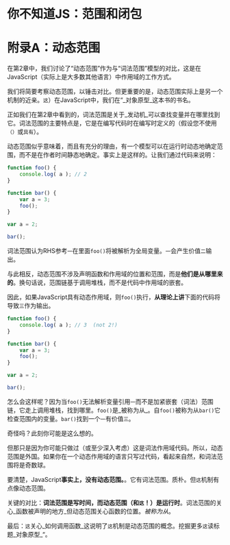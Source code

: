 
# 你不知道JS：范围和闭包

# 附录A：动态范围

在第2章中，我们讨论了“动态范围”作为与“词法范围”模型的对比，这是在JavaScript（实际上是大多数其他语言）中作用域的工作方式。

我们将简要考察动态范围，以锤击对比。但更重要的是，动态范围实际上是另一个机制的近亲。`这`）在JavaScript中，我们在“_对象原型_这本书的书名。

正如我们在第2章中看到的，词法范围是关于_发动机_可以查找变量并在哪里找到它。词法范围的主要特点是，它是在编写代码时在编写时定义的（假设您不使用`（）`或`具有`）。

动态范围似乎意味着，而且有充分的理由，有一个模型可以在运行时动态地确定范围，而不是在作者时间静态地确定。事实上是这样的。让我们通过代码来说明：

```js
function foo() {
	console.log( a ); // 2
}

function bar() {
	var a = 3;
	foo();
}

var a = 2;

bar();
```

词法范围认为RHS参考`一`在里面`foo()`将被解析为全局变量。`一`会产生价值`二`输出。

与此相反，动态范围不涉及声明函数和作用域的位置和范围，而是**他们是从哪里来的**。换句话说，范围链基于调用堆栈，而不是代码中作用域的嵌套。

因此，如果JavaScript具有动态作用域，则`foo()`执行，**从理论上讲**下面的代码将导致`三`作为输出。

```js
function foo() {
	console.log( a ); // 3  (not 2!)
}

function bar() {
	var a = 3;
	foo();
}

var a = 2;

bar();
```

怎么会这样呢？因为当`foo()`无法解析变量引用`一`而不是加紧嵌套（词法）范围链，它走上调用堆栈，找到哪里。`foo()`是_被称为从_。自`foo()`被称为从`bar()`它检查范围内的变量。`bar()`找到一个`一`有价值`三`。

奇怪吗？此刻你可能是这么想的。

但那只是因为你可能只做过（或至少深入考虑）这是词法作用域代码。所以，动态范围是外国。如果你在一个动态作用域的语言只写过代码，看起来自然，和词法范围将是奇数球。

要清楚，JavaScript**事实上，没有动态范围。**。它有词法范围。质朴。但`这`机制有点像动态范围。

关键的对比：**词法范围是写时间，而动态范围（和`这`！）是运行时**。词法范围的关心_函数被声明的地方_但动态范围关心函数的位置。_被称为从_。

最后：`这`关心_如何调用函数_这说明了`这`机制是动态范围的概念。挖掘更多`这`读标题_对象原型_“。
